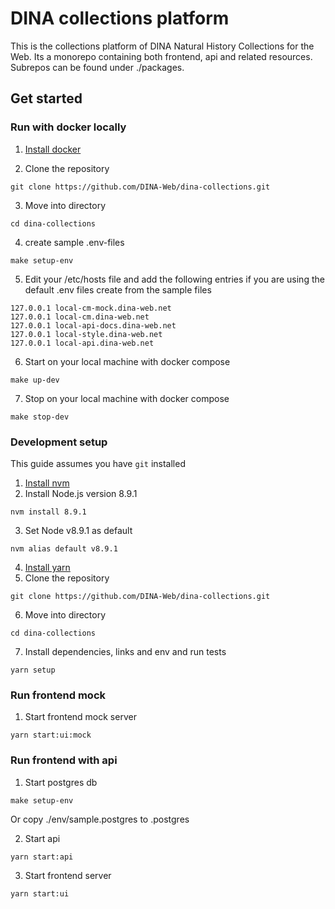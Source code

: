 # DINA collections platform

This is the collections platform of DINA Natural History Collections for the Web.
Its a monorepo containing both frontend, api and related resources. Subrepos can be found under ./packages.

## Get started

### Run with docker locally

1. [Install docker](https://docs.docker.com/install/)

2) Clone the repository


```
git clone https://github.com/DINA-Web/dina-collections.git
```

3. Move into directory


```
cd dina-collections
```

4. create sample .env-files


```
make setup-env
```

5. Edit your /etc/hosts file and add the following entries if you are using the default .env files create from the sample files


```
127.0.0.1 local-cm-mock.dina-web.net
127.0.0.1 local-cm.dina-web.net
127.0.0.1 local-api-docs.dina-web.net
127.0.0.1 local-style.dina-web.net
127.0.0.1 local-api.dina-web.net
```

6. Start on your local machine with docker compose


```
make up-dev
```

7. Stop on your local machine with docker compose


```
make stop-dev
```

### Development setup

This guide assumes you have `git` installed

1. [Install nvm](https://github.com/creationix/nvm#installation)
2. Install Node.js version 8.9.1


```
nvm install 8.9.1
```

3. Set Node v8.9.1 as default


```
nvm alias default v8.9.1
```

4. [Install yarn](https://yarnpkg.com/lang/en/docs/install/)
5. Clone the repository


```
git clone https://github.com/DINA-Web/dina-collections.git
```

6. Move into directory


```
cd dina-collections
```

7. Install dependencies, links and env and run tests


```
yarn setup
```

### Run frontend mock

1. Start frontend mock server


```
yarn start:ui:mock
```

### Run frontend with api

1. Start postgres db


```
make setup-env
```

Or copy ./env/sample.postgres to .postgres

2. Start api


```
yarn start:api
```

3. Start frontend server


```
yarn start:ui
```
